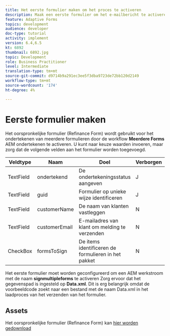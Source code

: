 ```yaml
---
title: Het eerste formulier maken om het proces te activeren
description: Maak een eerste formulier om het e-mailbericht te activeren en het ondertekeningsproces te starten.
feature: Adaptive Forms
topics: development
audience: developer
doc-type: tutorial
activity: implement
version: 6.4,6.5
kt: 6892
thumbnail: 6892.jpg
topic: Development
role: Business Practitioner
level: Intermediate
translation-type: tm+mt
source-git-commit: d9714b9a291ec3ee5f3dba9723de72bb120d2149
workflow-type: tm+mt
source-wordcount: '174'
ht-degree: 4%

---
```



# Eerste formulier maken

Het oorspronkelijke formulier (Refinance Form) wordt gebruikt voor het ondertekenen van meerdere formulieren door de workflow **Meerdere Forms** AEM ondertekenen te activeren. U kunt naar keuze waarden invoeren, maar zorg dat de volgende velden aan het formulier worden toegevoegd.



| Veldtype | Naam | Doel | Verborgen | Standaardwaarde |
------------------------|---------------------------------------|--------------------|--------|-----------------
| TextField | ondertekend | De ondertekeningsstatus aangeven | J | N |
| TextField | guid | Formulier op unieke wijze identificeren | J | 3889 |
| TextField | customerName | De naam van klanten vastleggen | N |
| TextField | customerEmail | E-mailadres van klant om melding te verzenden | N |
| CheckBox | formsToSign | De items identificeren de formulieren in het pakket | N |



Het eerste formulier moet worden geconfigureerd om een AEM werkstroom met de naam **signmultipleforms** te activeren
Zorg ervoor dat het gegevenspad is ingesteld op **Data.xml**. Dit is erg belangrijk omdat de voorbeeldcode zoekt naar een bestand met de naam Data.xml in het laadproces van het verzenden van het formulier.

## Assets

Het oorspronkelijke formulier (Refinance Form) kan [hier worden gedownload](assets/refinance-form.zip)





